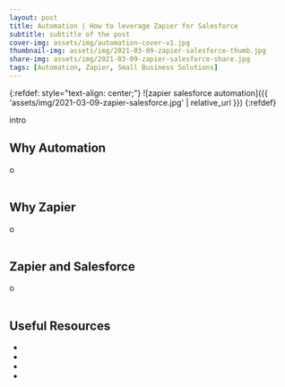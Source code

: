 ```yaml
---
layout: post
title: Automation | How to leverage Zapier for Salesforce
subtitle: subtitle of the post
cover-img: assets/img/automation-cover-v1.jpg
thumbnail-img: assets/img/2021-03-09-zapier-salesforce-thumb.jpg
share-img: assets/img/2021-03-09-zapier-salesforce-share.jpg
tags: [Automation, Zapier, Small Business Solutions]
---
```


{:refdef: style="text-align: center;"}
![zapier salesforce automation]({{ 'assets/img/2021-03-09-zapier-salesforce.jpg' | relative_url }})
{:refdef}

intro

## Why Automation
o
<br/>
<br/>

## Why Zapier
o
<br/>
<br/>

## Zapier and Salesforce
o
<br/>
<br/>

## Useful Resources
* []()
* []()
* []()
* []()
